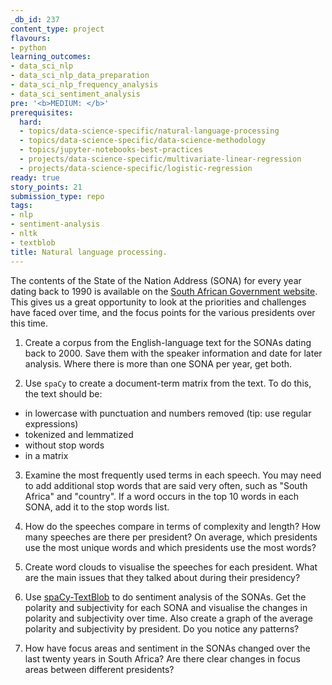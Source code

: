 ```yaml
---
_db_id: 237
content_type: project
flavours:
- python
learning_outcomes:
- data_sci_nlp
- data_sci_nlp_data_preparation
- data_sci_nlp_frequency_analysis
- data_sci_sentiment_analysis
pre: '<b>MEDIUM: </b>'
prerequisites:
  hard:
  - topics/data-science-specific/natural-language-processing
  - topics/data-science-specific/data-science-methodology
  - topics/jupyter-notebooks-best-practices
  - projects/data-science-specific/multivariate-linear-regression
  - projects/data-science-specific/logistic-regression
ready: true
story_points: 21
submission_type: repo
tags:
- nlp
- sentiment-analysis
- nltk
- textblob
title: Natural language processing.
---
```


The contents of the State of the Nation Address (SONA) for every year dating back to 1990 is available on the [South African Government website](https://www.gov.za/state-nation-address). This gives us a great opportunity to look at the priorities and challenges have faced over time, and the focus points for the various presidents over this time.

1. Create a corpus from the English-language text for the SONAs dating back to 2000. Save them with the speaker information and date for later analysis. Where there is more than one SONA per year, get both.

2. Use `spaCy` to create a document-term matrix from the text. To do this, the text should be:  

  * in lowercase with punctuation and numbers removed (tip: use regular expressions)
  * tokenized and lemmatized
  * without stop words
  * in a matrix

3. Examine the most frequently used terms in each speech. You may need to add additional stop words that are said very often, such as "South Africa" and "country". If a word occurs in the top 10 words in each SONA, add it to the stop words list.

4. How do the speeches compare in terms of complexity and length? How many speeches are there per president? On average, which presidents use the most unique words and which presidents use the most words?

5. Create word clouds to visualise the speeches for each president. What are the main issues that they talked about during their presidency?

6. Use [spaCy-TextBlob](https://spacy.io/universe/project/spacy-textblob) to do sentiment analysis of the SONAs. Get the polarity and subjectivity for each SONA and visualise the changes in polarity and subjectivity over time. Also create a graph of the average polarity and subjectivity by president. Do you notice any patterns?

7. How have focus areas and sentiment in the SONAs changed over the last twenty years in South Africa? Are there clear changes in focus areas between different presidents?

